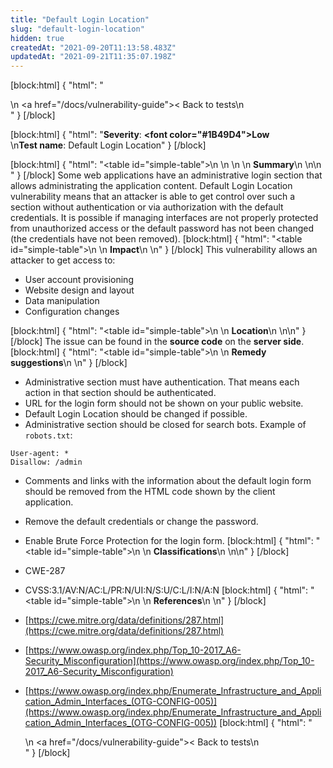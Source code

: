 ```yaml
---
title: "Default Login Location"
slug: "default-login-location"
hidden: true
createdAt: "2021-09-20T11:13:58.483Z"
updatedAt: "2021-09-21T11:35:07.198Z"
---
```

[block:html]
{
  "html": "<div>\n  <a href=\"/docs/vulnerability-guide\">< Back to tests</a>\n</div>"
}
[/block]

[block:html]
{
  "html": "<b>Severity</b>: <b><font color=\"#1B49D4\">Low</font></b><br>\n<b>Test name</b>: Default Login Location"
}
[/block]

[block:html]
{
  "html": "<table id=\"simple-table\">\n   <style>\n #simple-table {\n    border-collapse: separate;\n    width: 100%;\n    display: block;\n    display: table;\n  }\n#simple-table th {\n    padding: 1.5%;\n    text-align: left;\n    vertical-align: text-top;\n    background-color: #B2D6DA;\n  </style>\n  <body>\n    <tr>\n        <th><strong>Summary</strong></th>\n    </tr>\n</table>\n  </body>"
}
[/block]
Some web applications have an administrative login section that allows administrating the application content. Default Login Location vulnerability means that an attacker is able to get control over such a section without authentication or via authorization with the default credentials. It is possible if managing interfaces are not properly protected from unauthorized access or the default password has not been changed (the credentials have not been removed).
[block:html]
{
  "html": "<table id=\"simple-table\">\n    <tr>\n        <th><strong>Impact</strong></th>\n    </tr>\n</table>"
}
[/block]
This vulnerability allows an attacker to get access to:
* User account provisioning
* Website design and layout
* Data manipulation
* Configuration changes

[block:html]
{
  "html": "<table id=\"simple-table\">\n    <tr>\n        <th><strong>Location</strong></th>\n    </tr>\n</table>\n"
}
[/block]
The issue can be found in the **source code** on the **server side**.
[block:html]
{
  "html": "<table id=\"simple-table\">\n    <tr>\n        <th><strong>Remedy suggestions</strong></th>\n    </tr>\n</table>"
}
[/block]
* Administrative section must have authentication. That means each action in that section should be authenticated.
* URL for the login form should not be shown on your public website.
* Default Login Location should be changed if possible.
* Administrative section should be closed for search bots. Example of `robots.txt`:

```
User-agent: *
Disallow: /admin
```

* Comments and links with the information about the default login form should be removed from the HTML code shown by the client application.
* Remove the default credentials or change the password.
* Enable Brute Force Protection for the login form.
[block:html]
{
  "html": "<table id=\"simple-table\">\n    <tr>\n        <th><strong>Classifications</strong></th>\n    </tr>\n</table>\n"
}
[/block]

* CWE-287
* CVSS:3.1/AV:N/AC:L/PR:N/UI:N/S:U/C:L/I:N/A:N
[block:html]
{
  "html": "<table id=\"simple-table\">\n    <tr>\n        <th><strong>References</strong></th>\n    </tr>\n</table>"
}
[/block]
* [https://cwe.mitre.org/data/definitions/287.html](https://cwe.mitre.org/data/definitions/287.html)
* [https://www.owasp.org/index.php/Top_10-2017_A6-Security_Misconfiguration](https://www.owasp.org/index.php/Top_10-2017_A6-Security_Misconfiguration)
* [https://www.owasp.org/index.php/Enumerate_Infrastructure_and_Application_Admin_Interfaces_(OTG-CONFIG-005)](https://www.owasp.org/index.php/Enumerate_Infrastructure_and_Application_Admin_Interfaces_(OTG-CONFIG-005))
[block:html]
{
  "html": "<div>\n  <a href=\"/docs/vulnerability-guide\">< Back to tests</a>\n</div>"
}
[/block]
